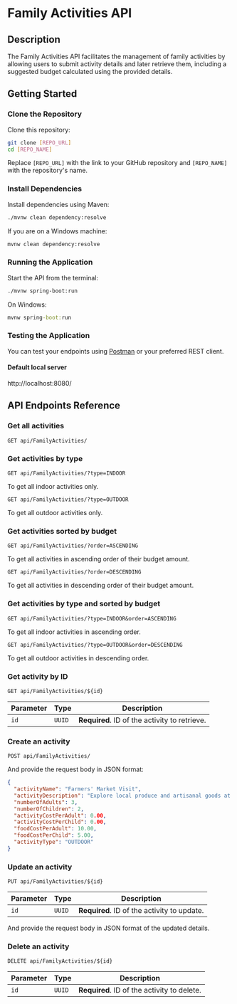 # Family Activities API

## Description

The Family Activities API facilitates the management of family activities by allowing users to submit activity details and later retrieve them, including a suggested budget calculated using the provided details.

## Getting Started

### Clone the Repository

Clone this repository:

```sh
git clone [REPO_URL]
cd [REPO_NAME]
```

Replace `[REPO_URL]` with the link to your GitHub repository and `[REPO_NAME]` with the repository's name.

### Install Dependencies

Install dependencies using Maven:

```sh
./mvnw clean dependency:resolve
```

If you are on a Windows machine:

```cmd
mvnw clean dependency:resolve
```

### Running the Application

Start the API from the terminal:

```sh
./mvnw spring-boot:run
```

On Windows:

```cmd
mvnw spring-boot:run
```

### Testing the Application

You can test your endpoints using [Postman](https://www.postman.com/) or your preferred REST client.

#### Default local server 
http://localhost:8080/

## API Endpoints Reference

### Get all activities

```http
GET api/FamilyActivities/
```

### Get activities by type

```http
GET api/FamilyActivities/?type=INDOOR
```

To get all indoor activities only.

```http
GET api/FamilyActivities/?type=OUTDOOR
```

To get all outdoor activities only.

### Get activities sorted by budget

```http
GET api/FamilyActivities/?order=ASCENDING
```

To get all activities in ascending order of their budget amount.

```http
GET api/FamilyActivities/?order=DESCENDING
```

To get all activities in descending order of their budget amount.

### Get activities by type and sorted by budget

```http
GET api/FamilyActivities/?type=INDOOR&order=ASCENDING
```

To get all indoor activities in ascending order.

```http
GET api/FamilyActivities/?type=OUTDOOR&order=DESCENDING
```

To get all outdoor activities in descending order.

### Get activity by ID

```http
GET api/FamilyActivities/${id}
```

| Parameter | Type   | Description                  |
| --------- | ------ | ---------------------------- |
| `id`      | `UUID` | **Required**. ID of the activity to retrieve. |

### Create an activity

```http
POST api/FamilyActivities/
```

And provide the request body in JSON format:

```json
{
  "activityName": "Farmers' Market Visit",
  "activityDescription": "Explore local produce and artisanal goods at the farmers' market with family or friends.",
  "numberOfAdults": 3,
  "numberOfChildren": 2,
  "activityCostPerAdult": 0.00,
  "activityCostPerChild": 0.00,
  "foodCostPerAdult": 10.00,
  "foodCostPerChild": 5.00,
  "activityType": "OUTDOOR"
}
```

### Update an activity

```http
PUT api/FamilyActivities/${id}
```

| Parameter | Type   | Description                  |
| --------- | ------ | ---------------------------- |
| `id`      | `UUID` | **Required**. ID of the activity to update. |

And provide the request body in JSON format of the updated details.

### Delete an activity

```http
DELETE api/FamilyActivities/${id}
```

| Parameter | Type   | Description                  |
| --------- | ------ | ---------------------------- |
| `id`      | `UUID` | **Required**. ID of the activity to delete. |
```
